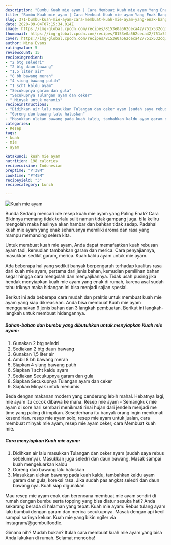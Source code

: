 ```yaml
---
description: "Bumbu Kuah mie ayam | Cara Membuat Kuah mie ayam Yang Enak Banget"
title: "Bumbu Kuah mie ayam | Cara Membuat Kuah mie ayam Yang Enak Banget"
slug: 371-bumbu-kuah-mie-ayam-cara-membuat-kuah-mie-ayam-yang-enak-banget
date: 2020-09-04T07:15:34.014Z
image: https://img-global.cpcdn.com/recipes/8153e0a562ceca42/751x532cq70/kuah-mie-ayam-foto-resep-utama.jpg
thumbnail: https://img-global.cpcdn.com/recipes/8153e0a562ceca42/751x532cq70/kuah-mie-ayam-foto-resep-utama.jpg
cover: https://img-global.cpcdn.com/recipes/8153e0a562ceca42/751x532cq70/kuah-mie-ayam-foto-resep-utama.jpg
author: Nina Evans
ratingvalue: 5
reviewcount: 15
recipeingredient:
- "2 btg seledri"
- "2 btg daun bawang"
- "1,5 liter air"
- "8 bh bawang merah"
- "4 siung bawang putih"
- "1 scht kaldu ayam"
- "Secukupnya garam dan gula"
- "Secukupnya Tulangan ayam dan ceker"
- " Minyak untuk menumis"
recipeinstructions:
- "Didihkan air lalu masukkan Tulangan dan ceker ayam (sudah saya rebus sebelumnya). Masukkan juga seledri dan daun bawang. Masak sampai kuah mengeluarkan kaldu"
- "Goreng duo bawang lalu haluskan"
- "Masukkan ulekan bawang pada kuah kaldu, tambahkan kaldu ayam garam dan gula, koreksi rasa. Jika sudah pas angkat seledri dan daun bawang nya. Kuah siap digunakan"
categories:
- Resep
tags:
- kuah
- mie
- ayam

katakunci: kuah mie ayam 
nutrition: 198 calories
recipecuisine: Indonesian
preptime: "PT38M"
cooktime: "PT45M"
recipeyield: "3"
recipecategory: Lunch

---
```



![Kuah mie ayam](https://img-global.cpcdn.com/recipes/8153e0a562ceca42/751x532cq70/kuah-mie-ayam-foto-resep-utama.jpg)

Bunda Sedang mencari ide resep kuah mie ayam yang Paling Enak? Cara Bikinnya memang tidak terlalu sulit namun tidak gampang juga. bila keliru mengolah maka hasilnya akan hambar dan bahkan tidak sedap. Padahal kuah mie ayam yang enak seharusnya memiliki aroma dan rasa yang mampu memancing selera kita.

Untuk membuat kuah mie ayam, Anda dapat memafaatkan kuah rebusan ayam tadi, kemudian tambahkan garam dan merica. Cara penyajiannya, masukkan sedikit garam, merica. Kuah kaldu ayam untuk mie ayam.

Ada beberapa hal yang sedikit banyak berpengaruh terhadap kualitas rasa dari kuah mie ayam, pertama dari jenis bahan, kemudian pemilihan bahan segar hingga cara mengolah dan menyajikannya. Tidak usah pusing jika hendak menyiapkan kuah mie ayam yang enak di rumah, karena asal sudah tahu triknya maka hidangan ini bisa menjadi sajian spesial.


Berikut ini ada beberapa cara mudah dan praktis untuk membuat kuah mie ayam yang siap dikreasikan. Anda bisa membuat Kuah mie ayam menggunakan 9 jenis bahan dan 3 langkah pembuatan. Berikut ini langkah-langkah untuk membuat hidangannya.

<!--inarticleads1-->

##### Bahan-bahan dan bumbu yang dibutuhkan untuk menyiapkan Kuah mie ayam:

1. Gunakan 2 btg seledri
1. Sediakan 2 btg daun bawang
1. Gunakan 1,5 liter air
1. Ambil 8 bh bawang merah
1. Siapkan 4 siung bawang putih
1. Siapkan 1 scht kaldu ayam
1. Sediakan Secukupnya garam dan gula
1. Siapkan Secukupnya Tulangan ayam dan ceker
1. Siapkan  Minyak untuk menumis


Beda dengan makanan modern yang cenderung lebih mahal. Hebatnya lagi, mie ayam itu cocok dibawa ke mana. Resep mie ayam - Semangkuk mie ayam di sore hari sembari menikmati rinai hujan dari jendela menjadi me time yang paling di impikan. Sesederhana itu banyak orang ingin menikmati kesendirian. resep mie ayam solo, resep mie ayam untuk jualan, cara membuat minyak mie ayam, resep mie ayam ceker, cara Membuat kuah mie. 

<!--inarticleads2-->

##### Cara menyiapkan Kuah mie ayam:

1. Didihkan air lalu masukkan Tulangan dan ceker ayam (sudah saya rebus sebelumnya). Masukkan juga seledri dan daun bawang. Masak sampai kuah mengeluarkan kaldu
1. Goreng duo bawang lalu haluskan
1. Masukkan ulekan bawang pada kuah kaldu, tambahkan kaldu ayam garam dan gula, koreksi rasa. Jika sudah pas angkat seledri dan daun bawang nya. Kuah siap digunakan


Mau resep mie ayam enak dan berencana membuat mie ayam sendiri di rumah dengan bumbu serta topping yang bisa diatur sesuka hati? Anda sekarang berada di halaman yang tepat. Kuah mie ayam: Rebus tulang ayam lalu bumbui dengan garam dan merica secukupnya. Masak dengan api kecil sampai sarinya keluar. Kuah mie yang bikin ngiler via instagram/@gembulfoodie. 

Gimana nih? Mudah bukan? Itulah cara membuat kuah mie ayam yang bisa Anda lakukan di rumah. Selamat mencoba!
